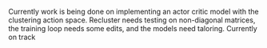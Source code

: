 

Currently work is being done on implementing an actor critic model with the clustering action space. Recluster needs testing on non-diagonal matrices, the training loop needs some edits, and the models need taloring. Currently on track

